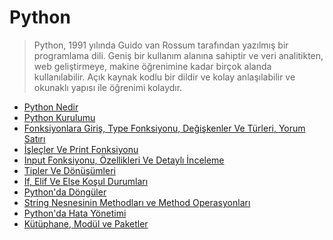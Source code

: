 # Python

> Python, 1991 yılında Guido van Rossum tarafından yazılmış bir programlama dili. Geniş
> bir kullanım alanına sahiptir ve veri analitikten, web geliştirmeye, makine öğrenimine
> kadar birçok alanda kullanılabilir. Açık kaynak kodlu bir dildir ve kolay
> anlaşılabilir ve okunaklı yapısı ile öğrenimi kolaydır.

- [Python Nedir](python-nedir.md)
- [Python Kurulumu](pythona-giris-anaconda-atom-ve-pip-kurulumu.md)
- [Fonksiyonlara Giriş, Type Fonksiyonu, Değişkenler Ve Türleri, Yorum Satırı](fonksiyonlara-giris-type-fonksiyonu-degiskenler-ve-turleri-yorum-satr.md)
- [İşleçler Ve Print Fonksiyonu](islecler-ve-print-fonksiyonu.md)
- [Input Fonksiyonu, Özellikleri Ve Detaylı İnceleme](input-fonksiyonu-ozellikleri-ve-detayl-inceleme.md)
- [Tipler Ve Dönüşümleri](tipler-ve-donusumleri-class-type.md)
- [If, Elif Ve Else Koşul Durumları](if-elif-ve-else-kosul-durumlar.md)
- [Python'da Döngüler](pythonda-donguler.md)
- [String Nesnesinin Methodları ve Method Operasyonları](str-nesnesinin-methodlar-ve-method-operasyonlar-method-method-wrapper.md)
- [Python'da Hata Yönetimi](pythonda-hata-yonetimi.md)
- [Kütüphane, Modül ve Paketler](kuetuephane-moduel-ve-paketler.md)
